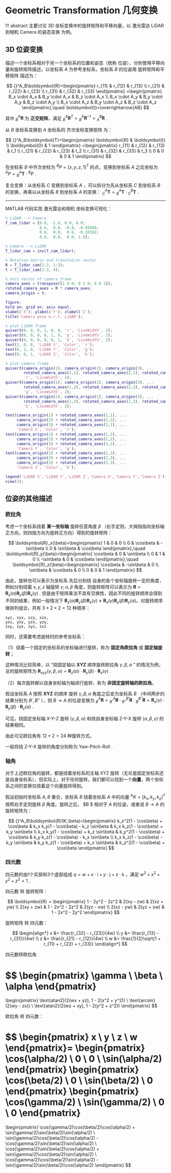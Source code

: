 # Geometric Transformation 几何变换

!!! abstract
    主要讨论 3D 坐标变换中的旋转矩阵和平移向量，以 激光雷达 LiDAR 到相机 Camera 的姿态变换 为例。

## 3D 位姿变换

描述一个坐标系相对于另一个坐标系的位置和姿态（统称 位姿），分别使用平移向量和旋转矩阵描述。以坐标系 $A$ 为参考坐标系，坐标系 $B$ 的位姿用 旋转矩阵和平移矩阵 描述为：

$$
{}^A_B\boldsymbol{R}=\begin{pmatrix}
r_{11} & r_{12} & r_{13} \\
r_{21} & r_{22} & r_{23} \\
r_{31} & r_{32} & r_{33}
\end{pmatrix}
=\begin{pmatrix}
B_x \cdot A_x & B_y \cdot A_x & B_z \cdot A_x \\
B_x \cdot A_y & B_y \cdot A_y & B_z \cdot A_y \\
B_x \cdot A_z & B_y \cdot A_z & B_z \cdot A_z
\end{pmatrix},\quad \boldsymbol{t}=\overrightarrow{AB}
$$

其中 ${}^A_B\boldsymbol{R}$ 为 **正交矩阵**，满足 ${}^A_B\boldsymbol{R}^T={}^A_B\boldsymbol{R}^{-1}={}^B_A\boldsymbol{R}$ .

从 $B$ 坐标系变换到 $A$ 坐标系的 齐次坐标变换矩阵  为：

$$
{}^A_B\boldsymbol{T}=\begin{pmatrix}
\boldsymbol{R} & \boldsymbol{t} \\
\boldsymbol{0} & 1
\end{pmatrix}
=\begin{pmatrix}
r_{11} & r_{12} & r_{13} & t_1 \\
r_{21} & r_{22} & r_{23} & t_2 \\
r_{31} & r_{32} & r_{33} & t_3 \\
0 & 0 & 0 & 1
\end{pmatrix}
$$

在坐标系 $B$ 中齐次坐标为 ${}^BP=[x,y,z,1]^T$ 的点，变换到坐标系 $A$ 之后坐标为 ${}^AP={}^A_B\boldsymbol{T}\cdot{}^BP$ .

复合变换：从坐标系 $C$ 变换到坐标系 $A$ ，可以拆分为先从坐标系 $C$ 到坐标系 $B$ 的变换，再乘以从坐标系 $B$ 到坐标系 $A$ 的变换： ${}^A_C\boldsymbol{T}={}^A_B\boldsymbol{T}\cdot {}^B_C\boldsymbol{T}$ .

---

MATLAB 代码实现 激光雷达和相机 坐标变换可视化：

```matlab
% LiDAR --> Camera
T_cam_lidar = [0.0, -1.0, 0.0, 0.0;
               0.6,  0.0, -0.8, -0.93094;
               0.8,  0.0,  0.6, -0.26592;
               0.0,  0.0,  0.0, 1.0];

% Camera --> LiDAR
T_lidar_cam = inv(T_cam_lidar);

% Rotation matrix and translation vector
R = T_lidar_cam(1:3, 1:3);
t = T_lidar_cam(1:3, 4);

% Unit vector of camera frame
camera_axes = transpose([1 0 0; 0 1 0; 0 0 1]);
rotated_camera_axes = R * camera_axes;
camera_origin = t;

figure;
hold on; grid on; axis equal;
xlabel('X'); ylabel('Y'); zlabel('Z');
title('Camera pose w.r.t. LiDAR');

% plot LiDAR frame
quiver3(0, 0, 0, 1, 0, 0, 'r', 'LineWidth', 2);
quiver3(0, 0, 0, 0, 1, 0, 'g', 'LineWidth', 2);
quiver3(0, 0, 0, 0, 0, 1, 'b', 'LineWidth', 2);
text(1, 0, 0, 'LiDAR X', 'Color', 'r');
text(0, 1, 0, 'LiDAR Y', 'Color', 'g');
text(0, 0, 1, 'LiDAR Z', 'Color', 'b');

% plot camera frame
quiver3(camera_origin(1), camera_origin(2), camera_origin(3), ...
        rotated_camera_axes(1,1), rotated_camera_axes(2,1), rotated_camera_axes(3,1), ...
        'r', 'LineWidth', 2);
quiver3(camera_origin(1), camera_origin(2), camera_origin(3), ...
        rotated_camera_axes(1,2), rotated_camera_axes(2,2), rotated_camera_axes(3,2), ...
        'g', 'LineWidth', 2);
quiver3(camera_origin(1), camera_origin(2), camera_origin(3), ...
        rotated_camera_axes(1,3), rotated_camera_axes(2,3), rotated_camera_axes(3,3), ...
        'b', 'LineWidth', 2);

text(camera_origin(1) + rotated_camera_axes(1,1), ...
     camera_origin(2) + rotated_camera_axes(2,1), ...
     camera_origin(3) + rotated_camera_axes(3,1), ...
     'Camera X', 'Color', 'r');
text(camera_origin(1) + rotated_camera_axes(1,2), ...
     camera_origin(2) + rotated_camera_axes(2,2), ...
     camera_origin(3) + rotated_camera_axes(3,2), ...
     'Camera Y', 'Color', 'g');
text(camera_origin(1) + rotated_camera_axes(1,3), ...
     camera_origin(2) + rotated_camera_axes(2,3), ...
     camera_origin(3) + rotated_camera_axes(3,3), ...
     'Camera Z', 'Color', 'b');

legend('LiDAR X','LiDAR Y','LiDAR Z','Camera X','Camera Y','Camera Z');
view(3);
```

## 位姿的其他描述

### 欧拉角

考虑一个坐标系绕着 **某一坐标轴** 旋转任意角度 $\beta$ （右手定则，大拇指指向坐标轴正方向，则四指方向为旋转正方向）得到的旋转矩阵：

$$
\boldsymbol{R}_x(\beta)=\begin{pmatrix}
1 & 0 & 0 \\
0 & \cos\beta & -\sin\beta \\
0 & \sin\beta & \cos\beta
\end{pmatrix},\quad
\boldsymbol{R}_y(\beta)=\begin{pmatrix}
\cos\beta & 0 & \sin\beta \\
0 & 1 & 0 \\
-\sin\beta & 0 & \cos\beta
\end{pmatrix},\quad
\boldsymbol{R}_z(\beta)=\begin{pmatrix}
\cos\beta & -\sin\beta & 0 \\
\sin\beta & \cos\beta & 0 \\
0 & 0 & 1
\end{pmatrix}
$$

由此，旋转也可以表示为坐标系 先后分别绕 自身的各个坐标轴旋转一定的角度，例如分别绕着 $x,y,z$ 轴旋转 $\gamma,\alpha,\beta$ 角度，则旋转矩阵可以表示为 $\boldsymbol{R}=\boldsymbol{R}_z(\alpha)\boldsymbol{R}_y(\beta)\boldsymbol{R}_x(\gamma)$ . 但是由于矩阵乘法不具有交换性，因此不同的旋转顺序会得到不同的结果，例如一般情况下 $\boldsymbol{R}_z(\alpha)\boldsymbol{R}_y(\beta)\boldsymbol{R}_x(\gamma)\neq\boldsymbol{R}_x(\gamma)\boldsymbol{R}_y(\beta)\boldsymbol{R}_z(\alpha)$。对旋转顺序做排列组合，共有 $3\times2\times2=12$ 种顺序：

```text
xyz, xyx, xzy, xzx,
yxz, yxy, yzx, yzy,
zxy, zyx, zyz, zxz
```

同时，还需要考虑旋转时的参考坐标系：

（1）绕着一个固定的坐标系的坐标轴进行旋转，称为 **固定角欧拉角** 或 **固定轴旋转**；

这种情况比较简单，以 “绕固定轴以 **XYZ** 顺序旋转欧拉角 $\gamma,\beta,\alpha$ ” 的情况为例，总的旋转矩阵为 $\boldsymbol{R}_{xyz}(\gamma,\beta,\alpha)=\boldsymbol{R}_z(\alpha)\cdot\boldsymbol{R}_y(\beta)\cdot\boldsymbol{R}_x(\gamma)$ .

（2）每次旋转都以自身坐标轴为轴进行旋转，称为 **非固定旋转轴的欧拉角**。

假设坐标系 $A$ 按照 **XYZ** 的顺序 旋转 $\gamma,\beta,\alpha$ 角度之后变为坐标系 $B$ （中间两步的结果分别为 $B',B''$ ），则 $B\to A$ 的位姿变换为 ${}^A_B\boldsymbol{R}={}^A_{B'}\boldsymbol{R}\cdot{}^{B'}_{B''}\boldsymbol{R}\cdot{}^{B''}_{B}\boldsymbol{R}=\boldsymbol{R}_x(\gamma)\cdot\boldsymbol{R}_y(\beta)\cdot\boldsymbol{R}_z(\alpha)$ .

可见，绕固定坐标轴 X-Y-Z 旋转 $(\gamma,\beta,\alpha)$ 和绕自身坐标轴 Z-Y-X 旋转 $(\alpha,\beta,\gamma)$ 的结果相同。

由此可见欧拉角有 $12\times2=24$ 种旋转方式。

一般将绕 Z-Y-X 旋转的角度分别称为 Yaw-Pitch-Roll .

### 轴角

对于上述欧拉角的旋转，都是绕着坐标系的主轴 XYZ 旋转（无论是固定坐标系还是自身坐标系），但实际上，对于任何旋转，我们都可以找到一个**向量**，两个坐标系之间的变换仅绕着这个向量旋转得到。

假设初始时坐标系 $A,B$ 重合，坐标系 $B$ 绕着坐标系 $A$ 中的向量 ${}^AK=[k_x,k_y,k_z]^T$ 按照右手定则旋转 $\beta$ 角度。旋转之后， $B
$ 相对于 $A$ 的位姿，或者说 $B\to A$ 的旋转矩阵为：

$$
{}^A_B\boldsymbol{R}(K,\beta)=\begin{pmatrix}
k_x^2(1 - \cos\beta) + \cos\beta & k_x k_y(1 - \cos\beta) - k_z \sin\beta & k_x k_z(1 - \cos\beta) + k_y \sin\beta \\
k_x k_y(1 - \cos\beta) + k_z \sin\beta & k_y^2(1 - \cos\beta) + \cos\beta & k_y k_z(1 - \cos\beta) - k_x \sin\beta \\
k_x k_z(1 - \cos\beta) - k_y \sin\beta & k_y k_z(1 - \cos\beta) + k_x \sin\beta & k_z^2(1 - \cos\beta) + \cos\beta
\end{pmatrix}
$$

### 四元数

四元数的由1个实部和3个虚部组成 $q=w+x\cdot\mathrm{i}+y\cdot\mathrm{j}+z\cdot\mathrm{k}$ ，满足 $w^2+x^2+y^2+z^2=1$ .

四元数 转 旋转矩阵：

$$
\boldsymbol{R} = \begin{pmatrix}
1 - 2y^2 - 2z^2 & 2(xy - zw) & 2(xz + yw) \\
2(xy + zw) & 1 - 2x^2 - 2z^2 & 2(yz - xw) \\
2(xz - yw) & 2(yz + xw) & 1 - 2x^2 - 2y^2
\end{pmatrix}
$$

旋转矩阵 转 四元数：

$$
\begin{align*}
x &= \frac{r_{32} - r_{23}}{4w} \\
y &= \frac{r_{13} - r_{31}}{4w} \\
z &= \frac{r_{21} - r_{12}}{4w} \\
w &= \frac{1}{2}\sqrt{1 + r_{11} + r_{22} + r_{33}}
\end{align*}
$$

四元数转欧拉角

$$
\begin{pmatrix}
\gamma \\
\beta \\
\alpha
\end{pmatrix}
=
\begin{pmatrix}
\text{atan2}(2(wx + yz), 1 - 2(x^2 + y^2)) \\
\text{arcsin}(2(wy - zx)) \\
\text{atan2}(2(wz + xy), 1 - 2(y^2 + z^2))
\end{pmatrix}
$$

欧拉角 转 四元数：

$$
\begin{pmatrix}
x \\ y \\ z \\ w
\end{pmatrix}=
\begin{pmatrix}
\cos(\alpha/2) \\ 0 \\ 0 \\ \sin(\alpha/2)
\end{pmatrix}
\begin{pmatrix}
\cos(\beta/2) \\ 0  \\ \sin(\beta/2) \\ 0
\end{pmatrix}
\begin{pmatrix}
\cos(\gamma/2) \\ \sin(\gamma/2) \\ 0 \\ 0
\end{pmatrix}
=
\begin{pmatrix}
\cos(\gamma/2)\cos(\beta/2)\cos(\alpha/2) + \sin(\gamma/2)\sin(\beta/2)\sin(\alpha/2) \\
\sin(\gamma/2)\cos(\beta/2)\cos(\alpha/2) - \cos(\gamma/2)\sin(\beta/2)\sin(\alpha/2) \\
\cos(\gamma/2)\sin(\beta/2)\cos(\alpha/2) + \sin(\gamma/2)\cos(\beta/2)\sin(\alpha/2) \\
\cos(\gamma/2)\cos(\beta/2)\sin(\alpha/2) - \sin(\gamma/2)\sin(\beta/2)\cos(\alpha/2)
\end{pmatrix}
$$
